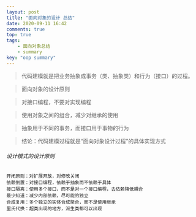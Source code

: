 ```yaml
---
layout: post
title: "面向对象的设计 总结"
date: 2020-09-11 16:42
comments: true
top: true
tags: 
	- 面向对象总结 
	- summary
key: "oop summary"
---
```


> 代码建模就是把业务抽象成事务（类、抽象类）和行为（接口）的过程。

>面向对象的设计原则

>对接口编程，不要对实现编程

>使用对象之间的组合，减少对继承的使用

>抽象用于不同的事务，而接口用于事物的行为

>结论：代码建模过程就是“面向对象设计过程”的具体实现方式

###### 设计模式的设计原则
```
开闭原则：对扩展开放，对修改关闭
依赖倒置：对接口编程，依赖于抽象而不依赖于具体
接口隔离：使用多个接口，而不是对一个接口编程，去依赖降低耦合
最少知道：减少内部依赖，尽可能的独立
合成复用：多个独立的实体合成聚合，而不是使用继承
里氏代换：超类出现的地方，派生类都可以出现

```
